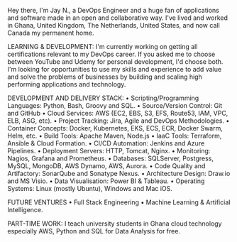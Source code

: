 Hey there, I'm Jay N., a DevOps Engineer and a huge fan of applications and software made in an open and collaborative way.
I've lived and worked in Ghana, United Kingdom, The Netherlands, United States, and now call Canada my permanent home. 

LEARNING & DEVELOPMENT: 
I'm currently working on getting all certifications relevant to my DevOps career. If you asked me to choose between YouTube and Udemy for personal development, I'd choose both. 
I'm looking for opportunities to use my skills and experience to add value and solve the problems of businesses by building and scaling high performing applications and technology. 

DEVELOPMENT AND DELIVERY STACK: 
•	Scripting/Programming Languages: Python, Bash, Groovy and SQL. 
•	Source/Version Control: Git and GitHub
•	Cloud Services: AWS (EC2, EBS, S3, EFS, Route53, IAM, VPC, ELB, ASG, etc).
•	Project Tracking: Jira, Agile and DevOps Methodologies. 
•	Container Concepts: Docker, Kubernetes, EKS, ECS, ECR, Docker Swarm, Helm, etc. 
•	Build Tools: Apache Maven, Node.js
•	IaaC Tools: Terraform, Ansible & Cloud Formation.
•	CI/CD Automation: Jenkins and Azure Pipelines. 
•	Deployment Servers: HTTP, Tomcat, Nginx. 
•	Monitoring: Nagios, Grafana and Prometheus. 
•	Databases: SQLServer, Postgress, MySQL, MongoDB, AWS Dynamo, AWS, Aurora. 
•	Code Quality and Artifactory: SonarQube and Sonatype Nexus.
•	Architecture Design: Draw.io and MS Visio.
•	Data Visualisation: Power BI & Tableau.
•	Operating Systems: Linux (mostly Ubuntu), Windows and Mac iOS.

FUTURE VENTURES 
•	Full Stack Engineering
•	Machine Learning & Artificial Intelligence. 

PART-TIME WORK: 
I teach university students in Ghana cloud technology especially AWS, Python and SQL for Data Analysis for free. 
